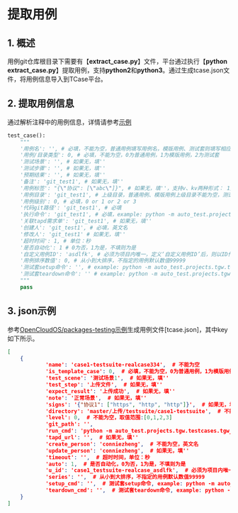 # 提取用例

## **1. 概述**

用例git仓库根目录下需要有【**extract_case.py**】文件，平台通过执行【**python extract_case.py**】提取用例，支持**python2**和**python3**。通过生成tcase.json文件，将用例信息导入到TCase平台。

## **2. 提取用例信息**

通过解析注释中的用例信息，详情请参考[示例](https://gitee.com/OpenCloudOS/packages-testing/blob/master/extract_case.py#L137)

```py
test_case():
    """
    '用例名': '', # 必填，不能为空，普通用例填写用例名，模版用例、测试套则填写相应目录名称
    '用例/目录类型': 0, # 必填，不能为空，0为普通用例，1为模版用例，2为测试套
    '测试场景': '', # 如果无，填''
    '测试步骤': '', # 如果无，填''
    '预期结果': '', # 如果无，填''
    '备注': 'git_test1', # 如果无，填''
    '用例标签': "{\"协议": [\"abc\"]}", # 如果无，填''，支持v、kv两种形式： 1）多个v：value1,value2,value3等 多个标签使用;,、，符号中的一个分隔 2)kv形式，key表示分类: "{\"key1": [\"value1\",\"value2\"]}" 
    '用例目录': 'git_test1', # 上级目录，普通用例、模版用例上级目录不能为空，测试套上层目录可以为空，example: A/B/C
    '用例级别': 0, # 必填，0 or 1 or 2 or 3
    '代码git路径': 'git_test1', # 必填
    '执行命令': 'git_test1', # 必填，example: python -m auto_test.projects.tgw.testcases.tgw_cases.hb.test_2048_rs_udp
    '关联tapd需求单': 'git_test1', # 如果无，填''
    '创建人': 'git_test1', # 必填，英文名
    '修改人': 'git_test1' # 如果无，填''
    '超时时间': 1, # 单位：秒
    '是否自动化': 1 # 0为否，1为是，不填则为是
	'自定义用例ID': 'asdlfk', # 必须为项目内唯一，定义‘自定义用例ID’后，则以ID作为用例唯一标识，可以修改‘用例名’
	'用例排序数值': 0, # 从小到大排序，不指定的用例默认数值99999
    '测试套setup命令': '', # example: python -m auto_test.projects.tgw.testcases.tgw_cases.hb.test_2048_rs_udp
    '测试套teardown命令': '' # example: python -m auto_test.projects.tgw.testcases.tgw_cases.hb.test_2048_rs_udp
    """
    pass
```
## **3. json示例**

参考[OpenCloudOS/packages-testing示例](https://gitee.com/OpenCloudOS/packages-testing/blob/master/extract_case.py)生成用例文件[tcase.json]，其中key如下所示。

```json
[ 
    {
            'name': 'case1-testsuite-realcase334',  # 不能为空
            'is_template_case': 0,  # 必填，不能为空，0为普通用例，1为模版用例，2为测试套
            'test_scene': '测试场景1',  # 如果无，填''
            'test_step': '上传文件',  # 如果无，填''
            'expect_result': '上传成功',  # 如果无，填''
            'note': '正常场景',  # 如果无，填''
            'signs': '{"协议1": ["https", "http", "http"]}',  # 如果无，填''，支持v、kv两种形式： 1）多个v：'value1,value2,value3' 多个标签使用;,、，符号中的一个分隔 2)kv形式，key表示分类: '{"协议1": ["https", "http", "http"]}'
            'directory': 'master/上传/testsuite/case1-testsuite',  # 不能为空，example: A/B/C
            'level': 0,  # 不能为空，取值范围:[0,1,2,3]
            'git_path': '',
            'run_cmd': 'python -m auto_test.projects.tgw.testcases.tgw_cases.hb.test_2048_rs_udp',  # 不能为空。
            'tapd_url': '',  # 如果无，填''
            'create_person': 'conniezheng',  # 不能为空，英文名
            'update_person': 'conniezheng',  # 如果无，填''
            'timeout': '',  # 超时时间，单位：秒
            'auto': 1,  # 是否自动化，0为否，1为是，不填则为是
            'u_id': 'case1_testsuite-realcase_asdlfk',  # 必须为项目内唯一，定义‘自定义用例ID’后，则以ID作为用例唯一标识，可以修改‘用例名’
            'series': '',  # 从小到大排序，不指定的用例默认数值99999
            'setup_cmd': '',  # 测试套setup命令, example: python -m auto_test.projects.tgw.testcases.tgw_cases.hb.test_2048_rs_udp
            'teardown_cmd': '',  # 测试套teardown命令, example: python -m auto_test.projects.tgw.testcases.tgw_cases.hb.test_2048_rs_udp
    }
]
```
